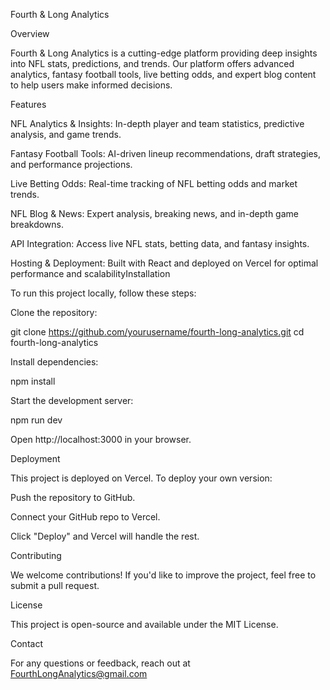 Fourth & Long Analytics

Overview

Fourth & Long Analytics is a cutting-edge platform providing deep insights into NFL stats, predictions, and trends. Our platform offers advanced analytics, fantasy football tools, live betting odds, and expert blog content to help users make informed decisions.

Features

NFL Analytics & Insights: In-depth player and team statistics, predictive analysis, and game trends.

Fantasy Football Tools: AI-driven lineup recommendations, draft strategies, and performance projections.

Live Betting Odds: Real-time tracking of NFL betting odds and market trends.

NFL Blog & News: Expert analysis, breaking news, and in-depth game breakdowns.

API Integration: Access live NFL stats, betting data, and fantasy insights.

Hosting & Deployment: Built with React and deployed on Vercel for optimal performance and scalabilityInstallation

To run this project locally, follow these steps:

Clone the repository:

git clone https://github.com/yourusername/fourth-long-analytics.git
cd fourth-long-analytics

Install dependencies:

npm install

Start the development server:

npm run dev

Open http://localhost:3000 in your browser.

Deployment

This project is deployed on Vercel. To deploy your own version:

Push the repository to GitHub.

Connect your GitHub repo to Vercel.

Click "Deploy" and Vercel will handle the rest.

Contributing

We welcome contributions! If you'd like to improve the project, feel free to submit a pull request.

License

This project is open-source and available under the MIT License.

Contact

For any questions or feedback, reach out at FourthLongAnalytics@gmail.com

